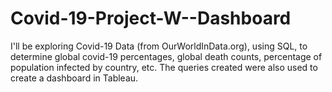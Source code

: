 # Covid-19-Project-W--Dashboard
I'll be exploring Covid-19 Data (from OurWorldInData.org), using SQL, to determine global covid-19 percentages, global death counts, percentage of population infected by country, etc. The queries created were also used to create a dashboard in Tableau.
